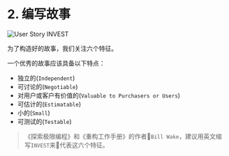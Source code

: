 # 2. 编写故事

![User Story INVEST](images/INVEST.jpg)

为了构造好的故事，我们关注六个特征。

一个优秀的故事应该具备以下特点：

- 独立的(`Independent`)
- 可讨论的(`Negotiable`)
- 对用户或客户有价值的(`Valuable to Purchasers or Users`)
- 可估计的(`Estimatable`)
- 小的(`Small`)
- 可测试的(`Testable`)

> 《探索极限编程》和《重构工作手册》的作者`Bill Wake`，建议用英文缩写`INVEST`来代表这六个特征。